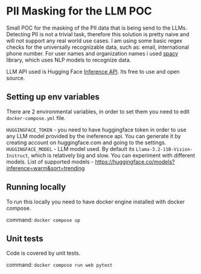 # PII Masking for the LLM POC


Small POC for the masking of the PII data that is being send to the LLMs.
Detecting PII is not a trivial task, therefore this solution is pretty naive and will not support any real world use cases.
I am using some basic regex checks for the universally recognizable data, such as: email, international phone number.
For user names and organization names i used [spacy](https://github.com/explosion/spaCy) library, which uses NLP models to recognize data.

LLM API used is Hugging Face [Inference API](https://huggingface.co/inference-api/serverless). Its free to use and open source.

## Setting up env variables
There are 2 environmental variables, in order to set them you need to edit `docker-compose.yml` file.

`HUGGINGFACE_TOKEN` - you need to have huggingface token in order to use any LLM model provided by the ineference api. You can generate it by creating account on huggingface.com and going to the settings.
`HUGGINGFACE_MODEL` - LLM model used. By default its `Llama-3.2-11B-Vision-Instruct`, which is relatively big and slow. You can experiment with different models. List of supported models - https://huggingface.co/models?inference=warm&sort=trending

## Running locally
To run this locally you need to have docker engine installed with docker compose.

command:
`docker compose up`

## Unit tests
Code is covered by unit tests.

command:
`docker compose run web pytest`
